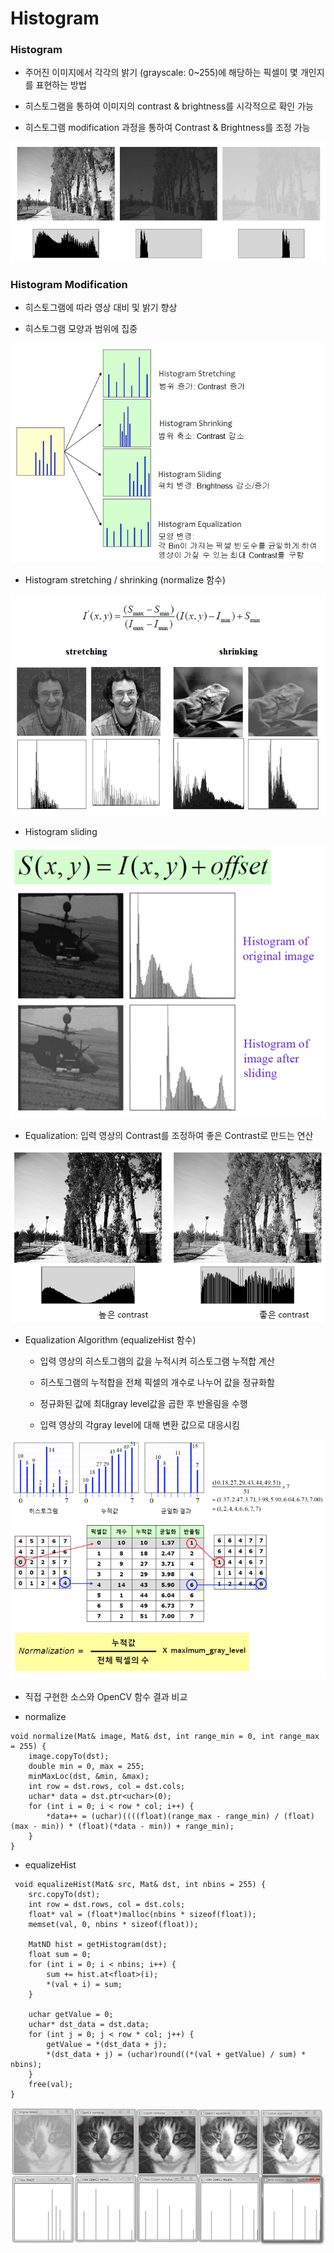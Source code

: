# Histogram

### Histogram

- 주어진 이미지에서 각각의 밝기 (grayscale: 0~255)에 해당하는 픽셀이 몇 개인지를 표현하는 방법

- 히스토그램을 통하여 이미지의 contrast & brightness를 시각적으로 확인 가능

- 히스토그램 modification 과정을 통하여 Contrast & Brightness를 조정 가능

![](images/histo_01.png)

### Histogram Modification

- 히스토그램에 따라 영상 대비 및 밝기 향상

- 히스토그램 모양과 범위에 집중

![](images/histo_02.png)

- Histogram stretching / shrinking (normalize 함수)

![](images/histo_03.png)

- Histogram sliding

![](images/histo_04.png)

- Equalization: 입력 영상의 Contrast를 조정하여 좋은 Contrast로 만드는 연산

![](images/histo_05.png)

- Equalization Algorithm (equalizeHist 함수)

  - 입력 영상의 히스토그램의 값을 누적시켜 히스토그램 누적합 계산
  
  - 히스토그램의 누적합을 전체 픽셀의 개수로 나누어 값을 정규화함
  
  - 정규화된 값에 최대gray level값을 곱한 후 반올림을 수행
  
  - 입력 영상의 각gray level에 대해 변환 값으로 대응시킴

![](images/histo_06.png)

  
- 직접 구현한 소스와 OpenCV 함수 결과 비교

- normalize

```
void normalize(Mat& image, Mat& dst, int range_min = 0, int range_max = 255) {
	image.copyTo(dst);
	double min = 0, max = 255;
	minMaxLoc(dst, &min, &max);
	int row = dst.rows, col = dst.cols;
	uchar* data = dst.ptr<uchar>(0);
	for (int i = 0; i < row * col; i++) {
		*data++ = (uchar)((((float)(range_max - range_min) / (float)(max - min)) * (float)(*data - min)) + range_min);
	}
}
```

- equalizeHist
  
```
 void equalizeHist(Mat& src, Mat& dst, int nbins = 255) {
	src.copyTo(dst);
	int row = dst.rows, col = dst.cols;
	float* val = (float*)malloc(nbins * sizeof(float));
	memset(val, 0, nbins * sizeof(float));

	MatND hist = getHistogram(dst);
	float sum = 0;
	for (int i = 0; i < nbins; i++) {
		sum += hist.at<float>(i);
		*(val + i) = sum;
	}

	uchar getValue = 0;
	uchar* dst_data = dst.data;
	for (int j = 0; j < row * col; j++) {
		getValue = *(dst_data + j);
		*(dst_data + j) = (uchar)round((*(val + getValue) / sum) * nbins);
	}
	free(val);
}
```

![](images/histo_07.png)
